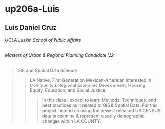 # up206a-Luis
## Luis Daniel Cruz
###### UCLA Luskin School of Public Affairs
###### Masters of Urban & Regional Planning Candidate '22
>GIS and Spatial Data Science


>> LA Native, First Generation Mexican-American interested in Community & Regional Economic Development, Housing, Equity, Education, and Social Justice. 
>>> In this class I expect to learn Methods, Techniques, and best practices as it related to GIS & Spatial Data. 
>>> For this project I intend on using the newest released US CENSUS data to examine & represent visually demographic changes within LA COUNTY.
